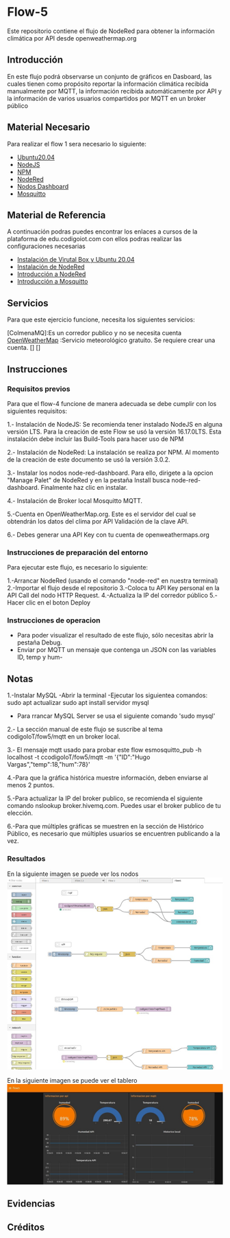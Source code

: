 # Flow-5
Este repositorio contiene el flujo de NodeRed para obtener la información climática por API desde openweathermap.org


## Introducción 
En este flujo podrá observarse un conjunto de gráficos en Dasboard, las cuales tienen como propósito reportar la información climática recibida manualmente por MQTT, la información recibida automáticamente por API y la información de varios usuarios compartidos por MQTT en un broker público

## Material Necesario

Para realizar el flow 1 sera necesario lo siguiente:

- [Ubuntu20.04 ](https://releases.ubuntu.com/20.04/)
- [NodeJS](https://nodejs.org/es/)
-   [NPM](https://www.npmjs.com/)
-  [NodeRed](https://nodered.org/docs/getting-started/local)
- [Nodos Dashboard](https://flows.nodered.org/node/node-red-dashboard)
- [Mosquitto](https://mosquitto.org/)


## Material de Referencia

A continuación podras puedes encontrar los enlaces a cursos de la plataforma de edu.codigoiot.com con ellos podras realizar  las configuraciones necesarias

- [Instalación de Virutal Box y Ubuntu 20.04](https://edu.codigoiot.com/course/view.php?id=812)
-  [Instalación de NodeRed](https://edu.codigoiot.com/enrol/index.php?id=817)
-  [Introducción a NodeRed](https://edu.codigoiot.com/enrol/index.php?id=278)
-  [Introducción a Mosquitto](https://edu.codigoiot.com/enrol/index.php?id=851)


## Servicios
Para que este ejercicio funcione, necesita los siguientes servicios:

[ColmenaMQ]:Es un corredor publico y no se necesita cuenta
[OpenWeatherMap](https://openweathermap.org/) :Servicio meteorológico gratuito. Se requiere crear una cuenta.
[]
[]
## Instrucciones

### Requisitos previos

Para que el flow-4 funcione de manera adecuada se debe cumplir con los siguientes requisitos:

1.- Instalación de NodeJS: Se recomienda tener instalado NodeJS en alguna versión LTS. Para la creación de este Flow se usó la versión 16.17.0LTS. Esta instalación debe incluir las Build-Tools para hacer uso de NPM

2.- Instalación de NodeRed: La instalación se realiza por NPM. Al momento de la creación de este documento se usó la versión 3.0.2.

3.- Instalar los nodos node-red-dashboard. Para ello, dirigete a la opcion "Manage Palet" de NodeRed y en la pestaña Install busca node-red-dashboard. Finalmente haz clic en instalar.

4.- Instalación de Broker local Mosquitto MQTT.

5.-Cuenta en OpenWeatherMap.org. Este es el servidor del cual se obtendrán los datos del clima por API
Validación de la clave API. 

6.- Debes generar una API Key con tu cuenta de openweathermaps.org

### Instrucciones de preparación del entorno
Para ejecutar este flujo, es necesario lo siguiente:

1.-Arrancar NodeRed (usando el comando "node-red" en nuestra terminal)
2.-Importar el flujo desde el repositorio
3.-Coloca tu API Key personal en la API Call del nodo HTTP Request.
4.-Actualiza la IP del corredor público
5.-Hacer clic en el boton Deploy

### Instrucciones de operacion
- Para poder visualizar el resultado de este flujo, sólo necesitas abrir la pestaña Debug.
- Enviar por MQTT un mensaje que contenga un JSON con las variables ID, temp y hum-
## Notas

1.-Instalar MySQL
  -Abrir la terminal
  -Ejecutar los siguientea comandos:
    sudo apt actualizar
    sudo apt install servidor mysql
* Para rrancar MySQL Server se usa el siguiente comando 'sudo mysql'

2.- La sección manual de este flujo se suscribe al tema codigoIoT/fow5/mqtt en un broker local.

3.- El mensaje mqtt usado para probar este flow esmosquitto_pub -h localhost -t ccodigoIoT/fow5/mqtt -m '{"ID":"Hugo Vargas","temp":18,"hum":78}'

4.-Para que la gráfica histórica muestre información, deben enviarse al menos 2 puntos.

5.-Para actualizar la IP del broker publico, se recomienda el siguiente comando nslookup broker.hivemq.com. Puedes usar el broker publico de tu elección.

6.-Para que múltiples gráficas se muestren en la sección de Histórico Público, es necesario que múltiples usuarios se encuentren publicando a la vez.

### Resultados 
En la siguiente imagen se puede ver los nodos
![](https://github.com/Fridaa-Andrade/Flow-5/blob/main/flow5-nodos.jpeg)

En la siguiente imagen se puede ver el tablero
![](https://github.com/Fridaa-Andrade/Flow-5/blob/main/flow5-tablero.jpeg)
## Evidencias

## Créditos

